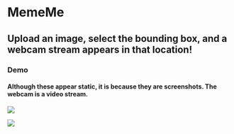 # MemeMe

## Upload an image, select the bounding box, and a webcam stream appears in that location!

### Demo
#### Although these appear static, it is because they are screenshots. The webcam is a video stream.
![](https://i.imgur.com/vnPRuSv.jpg)

![](https://i.imgur.com/aUcZPgH.jpg)
